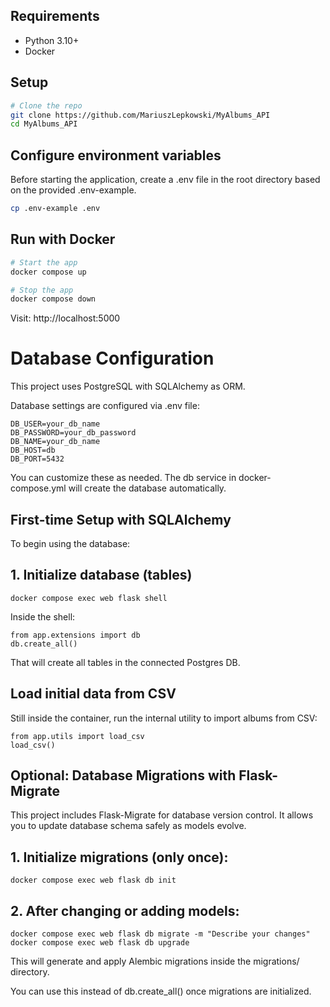 ## Requirements

- Python 3.10+
- Docker


## Setup 
```bash
# Clone the repo
git clone https://github.com/MariuszLepkowski/MyAlbums_API
cd MyAlbums_API
```
## Configure environment variables

Before starting the application, create a .env file in the root directory based on the provided .env-example.
```bash
cp .env-example .env
```
## Run with Docker

```bash
# Start the app
docker compose up

# Stop the app
docker compose down
```
Visit: http://localhost:5000

# Database Configuration

This project uses PostgreSQL with SQLAlchemy as ORM.

Database settings are configured via .env file:
```
DB_USER=your_db_name
DB_PASSWORD=your_db_password
DB_NAME=your_db_name
DB_HOST=db
DB_PORT=5432
```

You can customize these as needed. The db service in docker-compose.yml will create the database automatically.

## First-time Setup with SQLAlchemy

To begin using the database:

## 1. Initialize database (tables)

```commandline
docker compose exec web flask shell
```

Inside the shell:
```commandline
from app.extensions import db
db.create_all()
```

That will create all tables in the connected Postgres DB.

## Load initial data from CSV

Still inside the container, run the internal utility to import albums from CSV:
```commandline
from app.utils import load_csv
load_csv()
```

## Optional: Database Migrations with Flask-Migrate

This project includes Flask-Migrate for database version control.
It allows you to update database schema safely as models evolve.

## 1. Initialize migrations (only once):

```commandline
docker compose exec web flask db init
```

##  2. After changing or adding models:

```commandline
docker compose exec web flask db migrate -m "Describe your changes"
docker compose exec web flask db upgrade
```

This will generate and apply Alembic migrations inside the migrations/ directory.

You can use this instead of db.create_all() once migrations are initialized.
